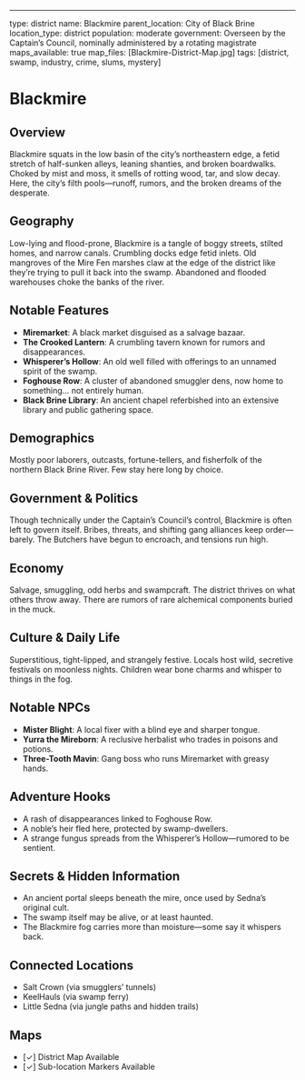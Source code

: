 ---
type: district
name: Blackmire
parent_location: City of Black Brine
location_type: district
population: moderate
government: Overseen by the Captain’s Council, nominally administered by a rotating magistrate
maps_available: true
map_files: [Blackmire-District-Map.jpg]
tags: [district, swamp, industry, crime, slums, mystery]

# Blackmire

## Overview
Blackmire squats in the low basin of the city’s northeastern edge, a fetid stretch of half-sunken alleys, leaning shanties, and broken boardwalks. Choked by mist and moss, it smells of rotting wood, tar, and slow decay. Here, the city’s filth pools—runoff, rumors, and the broken dreams of the desperate.

## Geography
Low-lying and flood-prone, Blackmire is a tangle of boggy streets, stilted homes, and narrow canals. Crumbling docks edge fetid inlets. Old mangroves of the Mire Fen marshes claw at the edge of the district like they’re trying to pull it back into the swamp. Abandoned and flooded warehouses choke the banks of the river.

## Notable Features
- **Miremarket**: A black market disguised as a salvage bazaar.
- **The Crooked Lantern**: A crumbling tavern known for rumors and disappearances.
- **Whisperer’s Hollow**: An old well filled with offerings to an unnamed spirit of the swamp.
- **Foghouse Row**: A cluster of abandoned smuggler dens, now home to something… not entirely human.
- **Black Brine Library**: An ancient chapel referbished into an extensive library and public gathering space.

## Demographics
Mostly poor laborers, outcasts, fortune-tellers, and fisherfolk of the northern Black Brine River. Few stay here long by choice.

## Government & Politics
Though technically under the Captain’s Council’s control, Blackmire is often left to govern itself. Bribes, threats, and shifting gang alliances keep order—barely. The Butchers have begun to encroach, and tensions run high.

## Economy
Salvage, smuggling, odd herbs and swampcraft. The district thrives on what others throw away. There are rumors of rare alchemical components buried in the muck.

## Culture & Daily Life
Superstitious, tight-lipped, and strangely festive. Locals host wild, secretive festivals on moonless nights. Children wear bone charms and whisper to things in the fog.

## Notable NPCs
- **Mister Blight**: A local fixer with a blind eye and sharper tongue.
- **Yurra the Mireborn**: A reclusive herbalist who trades in poisons and potions.
- **Three-Tooth Mavin**: Gang boss who runs Miremarket with greasy hands.

## Adventure Hooks
- A rash of disappearances linked to Foghouse Row.
- A noble’s heir fled here, protected by swamp-dwellers.
- A strange fungus spreads from the Whisperer’s Hollow—rumored to be sentient.

## Secrets & Hidden Information
- An ancient portal sleeps beneath the mire, once used by Sedna’s original cult.
- The swamp itself may be alive, or at least haunted.
- The Blackmire fog carries more than moisture—some say it whispers back.

## Connected Locations
- Salt Crown (via smugglers’ tunnels)
- KeelHauls (via swamp ferry)
- Little Sedna (via jungle paths and hidden trails)

## Maps
- [✓] District Map Available
- [✓] Sub-location Markers Available
